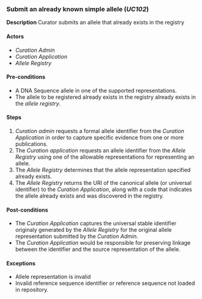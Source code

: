 ### Submit an already known simple allele (*UC102*)

**Description**
Curator submits an allele that already exists in the registry

#### Actors
- *Curation Admin*
- *Curation Application*
- *Allele Registry*

#### Pre-conditions

- A DNA Sequence allele in one of the supported representations.
- The allele to be registered already exists in the registry already exists in the *allele registry*.

#### Steps

1. *Curation admin* requests a formal allele identifier from the *Curation Application* in order to capture specific evidence from one or more publications.
2. The *Curation application* requests an allele identifier from the *Allele Registry* using one of the allowable representations for representing an allele.
3. The *Allele Registry* determines that the allele representation specified already exists.
4. The *Allele Registry* returns the URI of the canonical allele (or universal identifier) to the *Curation Application*, along with a code that indicates the allele already exists and was discovered in the registry.

#### Post-conditions

- The *Curation Application* captures the universal stable identifier originaly generated by the *Allele Registry* for the original allele representation submitted by the *Curation Admin*.
- The *Curation Application* would be responsible for preserving linkage between the identifier and the source representation of the allele.

#### Exceptions
- Allele representation is invalid
- Invalid reference sequence identifier or reference sequence not loaded in repository.
